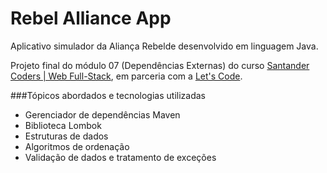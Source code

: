 # Rebel Alliance App

Aplicativo simulador da Aliança Rebelde desenvolvido em linguagem Java.

Projeto final do módulo 07 (Dependências Externas) do curso [Santander Coders | Web Full-Stack](https://app.becas-santander.com/pt/program/bolsas-santander-tecnologia-santander-coders-web-full-stack-2021), em parceria com a [Let's Code](https://letscode.com.br/).

###Tópicos abordados e tecnologias utilizadas
- Gerenciador de dependências Maven
- Biblioteca Lombok
- Estruturas de dados
- Algoritmos de ordenação
- Validação de dados e tratamento de exceções